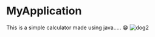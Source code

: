 # MyApplication
This is a simple calculator made using java..... :grin:
![dog2](https://user-images.githubusercontent.com/60087586/135212177-6ed50102-b343-443a-9137-288af9edaa63.jpg)
